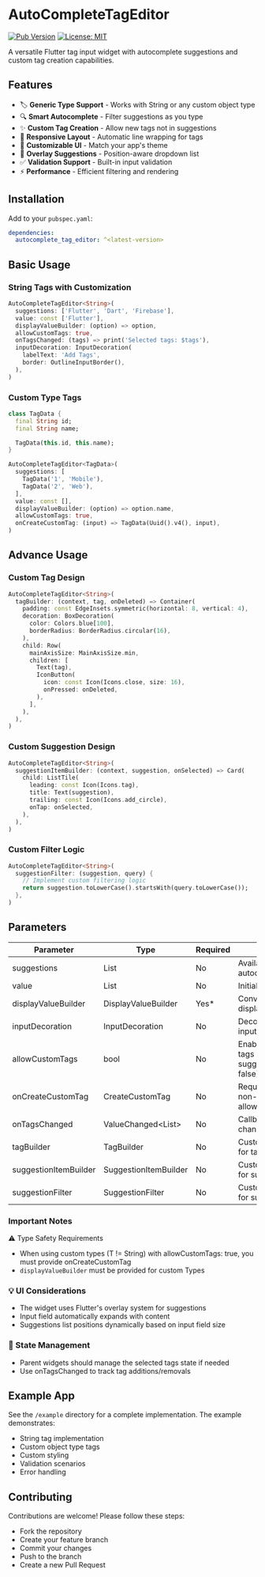 # AutoCompleteTagEditor

[![Pub Version](https://img.shields.io/pub/v/autocomplete_tag_editor)](https://pub.dev/packages/autocomplete_tag_editor)
[![License: MIT](https://img.shields.io/badge/License-MIT-yellow.svg)](https://opensource.org/licenses/MIT)

A versatile Flutter tag input widget with autocomplete suggestions and custom tag creation capabilities.

<!-- Add screenshot here -->
<!-- ![Demo Screenshot](screenshot.png) -->

## Features

- 🏷️ **Generic Type Support** - Works with String or any custom object type
- 🔍 **Smart Autocomplete** - Filter suggestions as you type
- ✨ **Custom Tag Creation** - Allow new tags not in suggestions
- 📱 **Responsive Layout** - Automatic line wrapping for tags
- 🎨 **Customizable UI** - Match your app's theme
- 🧩 **Overlay Suggestions** - Position-aware dropdown list
- ✅ **Validation Support** - Built-in input validation
- ⚡ **Performance** - Efficient filtering and rendering

## Installation

Add to your `pubspec.yaml`:

```yaml
dependencies:
  autocomplete_tag_editor: ^<latest-version>
```

## Basic Usage

### String Tags with Customization

```dart
AutoCompleteTagEditor<String>(
  suggestions: ['Flutter', 'Dart', 'Firebase'],
  value: const ['Flutter'],
  displayValueBuilder: (option) => option,
  allowCustomTags: true,
  onTagsChanged: (tags) => print('Selected tags: $tags'),
  inputDecoration: InputDecoration(
    labelText: 'Add Tags',
    border: OutlineInputBorder(),
  ),
)
```

### Custom Type Tags

```dart
class TagData {
  final String id;
  final String name;

  TagData(this.id, this.name);
}

AutoCompleteTagEditor<TagData>(
  suggestions: [
    TagData('1', 'Mobile'),
    TagData('2', 'Web'),
  ],
  value: const [],
  displayValueBuilder: (option) => option.name,
  allowCustomTags: true,
  onCreateCustomTag: (input) => TagData(Uuid().v4(), input),
)
```

## Advance Usage

### Custom Tag Design

```dart
AutoCompleteTagEditor<String>(
  tagBuilder: (context, tag, onDeleted) => Container(
    padding: const EdgeInsets.symmetric(horizontal: 8, vertical: 4),
    decoration: BoxDecoration(
      color: Colors.blue[100],
      borderRadius: BorderRadius.circular(16),
    ),
    child: Row(
      mainAxisSize: MainAxisSize.min,
      children: [
        Text(tag),
        IconButton(
          icon: const Icon(Icons.close, size: 16),
          onPressed: onDeleted,
        ),
      ],
    ),
  ),
)
```

### Custom Suggestion Design

```dart
AutoCompleteTagEditor<String>(
  suggestionItemBuilder: (context, suggestion, onSelected) => Card(
    child: ListTile(
      leading: const Icon(Icons.tag),
      title: Text(suggestion),
      trailing: const Icon(Icons.add_circle),
      onTap: onSelected,
    ),
  ),
)
```

### Custom Filter Logic

```dart
AutoCompleteTagEditor<String>(
  suggestionFilter: (suggestion, query) {
    // Implement custom filtering logic
    return suggestion.toLowerCase().startsWith(query.toLowerCase());
  },
)
```

## Parameters

| Parameter             | Type                     | Required | Description                                                    |
| --------------------- | ------------------------ | -------- | -------------------------------------------------------------- |
| suggestions           | List<T>                  | No       | Available options for autocomplete                             |
| value                 | List<T>                  | No       | Initially selected tags                                        |
| displayValueBuilder   | DisplayValueBuilder<T>   | Yes\*    | Converts T instance to display string                          |
| inputDecoration       | InputDecoration          | No       | Decoration for the input field                                 |
| allowCustomTags       | bool                     | No       | Enable creation of tags not in suggestions (default: false)    |
| onCreateCustomTag     | CreateCustomTag<T>       | No       | Required when using non-String types with allowCustomTags=true |
| onTagsChanged         | ValueChanged<List<T>>    | No       | Callback when tags change                                      |
| tagBuilder            | TagBuilder<T>            | No       | Custom widget builder for tags                                 |
| suggestionItemBuilder | SuggestionItemBuilder<T> | No       | Custom widget builder for suggestion items                     |
| suggestionFilter      | SuggestionFilter<T>      | No       | Custom filtering logic for suggestions                         |

### Important Notes

⚠️ Type Safety Requirements

- When using custom types (T != String) with allowCustomTags: true,
  you must provide onCreateCustomTag
- `displayValueBuilder` must be provided for custom Types

### 💡 UI Considerations

- The widget uses Flutter's overlay system for suggestions
- Input field automatically expands with content
- Suggestions list positions dynamically based on input field size

### 🔧 State Management

- Parent widgets should manage the selected tags state if needed
- Use onTagsChanged to track tag additions/removals

## Example App

See the `/example` directory for a complete implementation. The example demonstrates:

- String tag implementation
- Custom object type tags
- Custom styling
- Validation scenarios
- Error handling

<!-- Add video demo here --><!-- ![Demo Video](demo.mp4) -->

## Contributing

Contributions are welcome! Please follow these steps:

- Fork the repository
- Create your feature branch
- Commit your changes
- Push to the branch
- Create a new Pull Request
